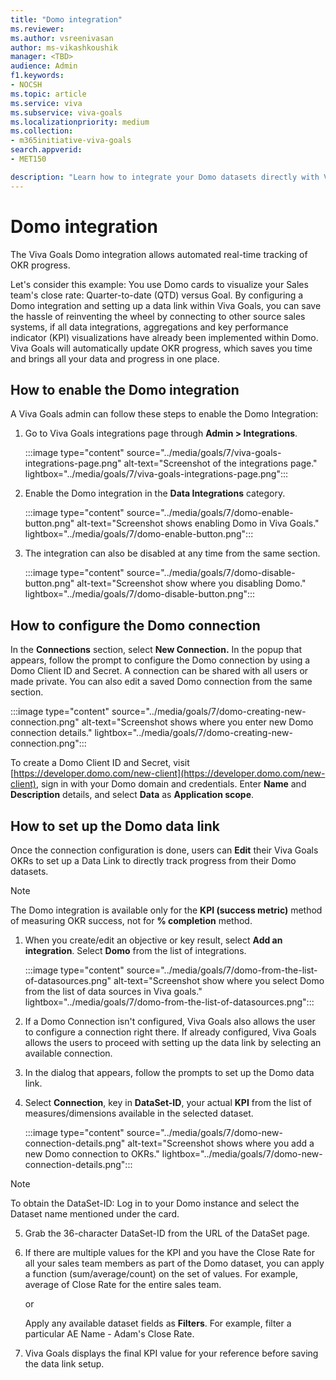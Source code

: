 ```yaml
---
title: "Domo integration"
ms.reviewer: 
ms.author: vsreenivasan
author: ms-vikashkoushik
manager: <TBD>
audience: Admin
f1.keywords:
- NOCSH
ms.topic: article
ms.service: viva
ms.subservice: viva-goals
ms.localizationpriority: medium
ms.collection:  
- m365initiative-viva-goals
search.appverid:
- MET150

description: "Learn how to integrate your Domo datasets directly with Viva Goals to automate OKR success measurement."
---
```


# Domo integration

The Viva Goals Domo integration allows automated real-time tracking of OKR progress. 
  
Let's consider this example: You use Domo cards to visualize your Sales team's close rate: Quarter-to-date (QTD) versus Goal. By configuring a Domo integration and setting up a data link within Viva Goals, you can save the hassle of reinventing the wheel by connecting to other source sales systems, if all data integrations, aggregations and key performance indicator (KPI) visualizations have already been implemented within Domo. Viva Goals will automatically update OKR progress, which saves you time and brings all your data and progress in one place. 
  
## How to enable the Domo integration

A Viva Goals admin can follow these steps to enable the Domo Integration: 

1. Go to Viva Goals integrations page through **Admin > Integrations**.
  
    :::image type="content" source="../media/goals/7/viva-goals-integrations-page.png" alt-text="Screenshot of the integrations page." lightbox="../media/goals/7/viva-goals-integrations-page.png":::

2. Enable the Domo integration in the **Data Integrations** category.
  
    :::image type="content" source="../media/goals/7/domo-enable-button.png" alt-text="Screenshot shows enabling Domo in Viva Goals." lightbox="../media/goals/7/domo-enable-button.png":::

3. The integration can also be disabled at any time from the same section.
  
    :::image type="content" source="../media/goals/7/domo-disable-button.png" alt-text="Screenshot show where you disabling Domo." lightbox="../media/goals/7/domo-disable-button.png":::

## How to configure the Domo connection

In the **Connections** section, select **New Connection.** In the popup that appears, follow the prompt to configure the Domo connection by using a Domo Client ID and Secret. A connection can be shared with all users or made private. You can also edit a saved Domo connection from the same section.
  
  :::image type="content" source="../media/goals/7/domo-creating-new-connection.png" alt-text="Screenshot shows where you enter new Domo connection details." lightbox="../media/goals/7/domo-creating-new-connection.png":::

To create a Domo Client ID and Secret, visit [https://developer.domo.com/new-client](https://developer.domo.com/new-client), sign in with your Domo domain and credentials. Enter **Name** and **Description** details, and select **Data** as **Application scope**.

## How to set up the Domo data link

Once the connection configuration is done, users can **Edit** their Viva Goals OKRs to set up a Data Link to directly track progress from their Domo datasets.  

> [!NOTE]
> The Domo integration is available only for the **KPI (success metric)** method of measuring OKR success, not for **% completion** method.

1. When you create/edit an objective or key result, select **Add an integration**. Select **Domo** from the list of integrations.
  
   :::image type="content" source="../media/goals/7/domo-from-the-list-of-datasources.png" alt-text="Screenshot show where you select Domo from the list of data sources in Viva goals." lightbox="../media/goals/7/domo-from-the-list-of-datasources.png":::

2. If a Domo Connection isn't configured, Viva Goals also allows the user to configure a connection right there. If already configured, Viva Goals allows the users to proceed with setting up the data link by selecting an available connection.

3. In the dialog that appears, follow the prompts to set up the Domo data link.  
  
4. Select **Connection**, key in **DataSet-ID**, your actual **KPI** from the list of measures/dimensions available in the selected dataset.
  
   :::image type="content" source="../media/goals/7/domo-new-connection-details.png" alt-text="Screenshot shows where you add a new Domo connection to OKRs." lightbox="../media/goals/7/domo-new-connection-details.png":::

> [!NOTE]
> To obtain the DataSet-ID: Log in to your Domo instance and select the Dataset name mentioned under the card.

5. Grab the 36-character DataSet-ID from the URL of the DataSet page.

6. If there are multiple values for the KPI and you have the Close Rate for all your sales team members as part of the Domo dataset, you can apply a function (sum/average/count) on the set of values. For example, average of Close Rate for the entire sales team.

    or

    Apply any available dataset fields as **Filters**. For example, filter a particular AE Name - Adam's Close Rate.

7. Viva Goals displays the final KPI value for your reference before saving the data link setup.
